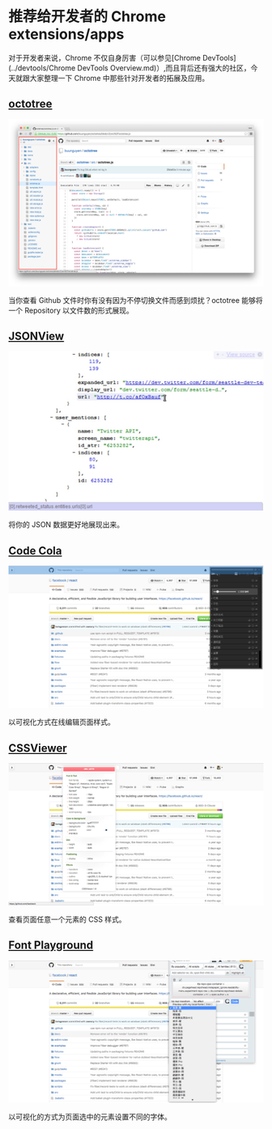 # 推荐给开发者的 Chrome extensions/apps

对于开发者来说，Chrome 不仅自身厉害（可以参见[Chrome DevTools](../devtools/Chrome DevTools Overview.md)）,而且背后还有强大的社区，今天就跟大家整理一下 Chrome 中那些针对开发者的拓展及应用。

## [octotree](https://chrome.google.com/webstore/detail/octotree/bkhaagjahfmjljalopjnoealnfndnagc)

![](./res/octotree.png)

当你查看 Github 文件时你有没有因为不停切换文件而感到烦扰？octotree 能够将一个 Repository 以文件数的形式展现。

## [JSONView](https://chrome.google.com/webstore/detail/jsonview/chklaanhfefbnpoihckbnefhakgolnmc)

![](./res/JSONView.jpg)

将你的 JSON 数据更好地展现出来。

## [Code Cola](https://chrome.google.com/webstore/detail/code-cola/lomkpheldlbkkfiifcbfifipaofnmnkn)

![](./res/Code-Cola.png)

以可视化方式在线编辑页面样式。

## [CSSViewer](https://chrome.google.com/webstore/detail/cssviewer/ggfgijbpiheegefliciemofobhmofgce)

![](./res/CSSViewer.png)

查看页面任意一个元素的 CSS 样式。

## [Font Playground](https://chrome.google.com/webstore/detail/font-playground/hdpmpnhaoddjelneingmbnhaibbmjgno)

![](./res/Font-Playground.png)

以可视化的方式为页面选中的元素设置不同的字体。
